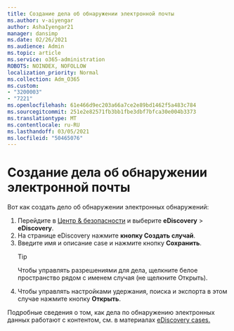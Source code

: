 ```yaml
---
title: Создание дела об обнаружении электронной почты
ms.author: v-aiyengar
author: AshaIyengar21
manager: dansimp
ms.date: 02/26/2021
ms.audience: Admin
ms.topic: article
ms.service: o365-administration
ROBOTS: NOINDEX, NOFOLLOW
localization_priority: Normal
ms.collection: Adm_O365
ms.custom:
- "3200003"
- "7221"
ms.openlocfilehash: 61e466d9ec203a66a7ce2e89bd1462f5a483c784
ms.sourcegitcommit: 251e2e82571fb3bb1fbe3dbf7bfca30e004b3373
ms.translationtype: MT
ms.contentlocale: ru-RU
ms.lasthandoff: 03/05/2021
ms.locfileid: "50465076"
---
```

# <a name="create-an-ediscovery-case"></a>Создание дела об обнаружении электронной почты

Вот как создать дело об обнаружении электронных обнаружений:

1. Перейдите в [Центр & безопасности](https://go.microsoft.com/fwlink/p/?linkid=2077143) и выберите **eDiscovery**  >  **eDiscovery**.
1. На странице eDiscovery нажмите **кнопку Создать случай**.
1. Введите имя и описание case и нажмите кнопку **Сохранить**.
    > [!TIP]
    >Чтобы управлять разрешениями для дела, щелкните белое пространство рядом с именем случая (не щелкните Открыть).
1. Чтобы управлять настройками удержания, поиска и экспорта в этом случае нажмите кнопку **Открыть**.

Подробные сведения о том, как дела по обнаружению электронных данных работают с контентом, см. в материалах [eDiscovery cases.](https://go.microsoft.com/fwlink/?linkid=2101589)
